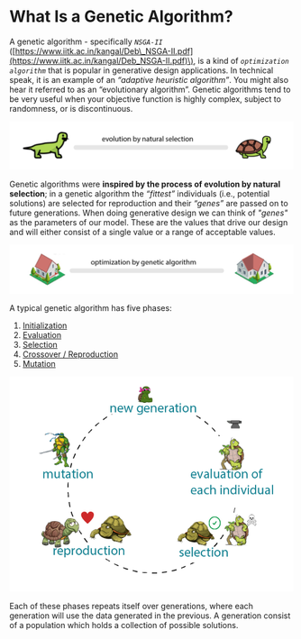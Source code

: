 # What Is a Genetic Algorithm?

A genetic algorithm - specifically _`NSGA-II`_ \([https://www.iitk.ac.in/kangal/Deb\_NSGA-II.pdf](https://www.iitk.ac.in/kangal/Deb_NSGA-II.pdf)\), is a kind of _`optimization algorithm`_ that is popular in generative design applications. In technical speak, it is an example of an _“adaptive heuristic algorithm”_. You might also hear it referred to as an “evolutionary algorithm”. Genetic algorithms tend to be very useful when your objective function is highly complex, subject to randomness, or is discontinuous.

![](../../.gitbook/assets/whatisgenetic1.png)

Genetic algorithms were **inspired by the process of evolution by natural selection**; in a genetic algorithm the _“fittest”_ individuals \(i.e., potential solutions\) are selected for reproduction and their _“genes”_ are passed on to future generations. When doing generative design we can think of _"genes"_ as the parameters of our model. These are the values that drive our design and will either consist of a single value or a range of acceptable values.

![](../../.gitbook/assets/whatisgenetic2.png)

A typical genetic algorithm has five phases:

1. [Initialization](02-04-02_initialization-phase.md)
2. [Evaluation ](02-04-03_evaluation-phase.md)
3. [Selection ](02-04-04_selection-phase.md)
4. [Crossover / Reproduction](02-04-05_crossover-phase.md)
5. [Mutation ](02-04-06_mutation-phase.md)

![](../../.gitbook/assets/whatisgenetic3.png)

Each of these phases repeats itself over generations, where each generation will use the data generated in the previous. A generation consist of a population which holds a collection of possible solutions.

